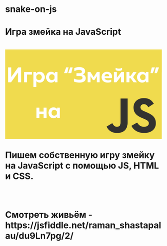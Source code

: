 # snake-on-js
<h1>Игра змейка на JavaScript<h1>
<img src="./img/snake.jpg" alt="Игра змейка на JavaScript"><br>
<p>Пишем собственную игру змейку на JavaScript с помощью JS, HTML и CSS.</p><br>

<p>Смотреть живьём - https://jsfiddle.net/raman_shastapalau/du9Ln7pg/2/</p>